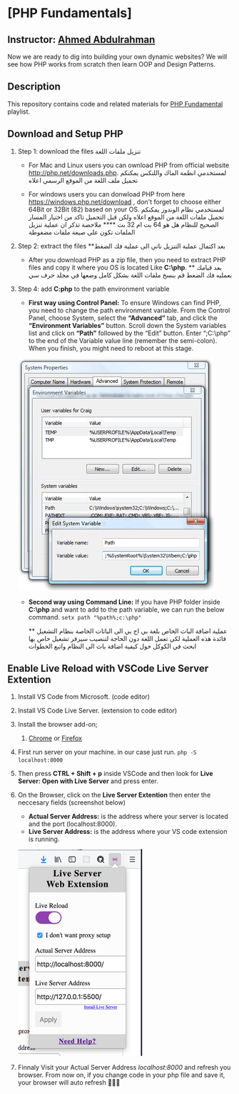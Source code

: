 # [PHP Fundamentals]

## Instructor: [Ahmed Abdulrahman][instructor url]

Now we are ready to dig into building your own dynamic websites? We will see how PHP works from scratch then learn OOP and Design Patterns.

## Description

This repository contains code and related materials for [PHP Fundamental][video list] playlist.

[instructor url]: https://github.com/AhmedAbdulrahman
[video list]: https://www.youtube.com/playlist?list=PLOC-w_ANZDJV1E_OqZckyonhQhp1R7Xb5

## Download and Setup PHP

1.  Step 1: download the files 
   تنزيل ملفات اللغة

    * For Mac and Linux users you can ownload PHP from official website http://php.net/downloads.php.
    لمستخدمي انظمة الماك واللنكس يمكنكم تحميل ملف اللغة من الموقع الرسمي اعلاه

    * For windows users you can donwload PHP from here https://windows.php.net/download , don't forget to choose either 64Bit or 32Bit (82) based on your OS.
    لمستخدمي نظام الوندوز يمكنكم تحميل ملفات اللغة من الموقع اعلاه ولكن قبل التحميل تاكد من اختيار المسار الصحيح للنظام هل هو 64 
    بت ام 32 بت
   **** ملاحضة تذكر ان عملية تنزيل الملفات تكون على صيغة ملفات مضغوطة
   
2.  Step 2: extract the files
   **بعد اكتمال عملية التنزيل ناتي الى عملية فك الضغط

    * After you download PHP as a zip file, then you need to extract PHP files and copy it where you OS is located Like **C:\php**.
      ** بعد قيامك بعمليه فك الضغط قم بنسخ ملفات اللغة بشكل كامل وضعها في مجلد حرف سي
3.  Step 4: add **C:php** to the path environment variable

    * **First way using Control Panel:** To ensure Windows can find PHP, you need to change the path environment variable. From the Control Panel, choose System, select the **“Advanced”** tab, and click the **“Environment Variables”** button. Scroll down the System variables list and click on **“Path”** followed by the “Edit” button. Enter “;C:\php” to the end of the Variable value line (remember the semi-colon). When you finish, you might need to reboot at this stage.

    ![picture alt](./add-path-env.png "Add ENV Path")

    * **Second way using Command Line:** If you have PHP folder inside **C:\php** and want to add to the path variable, we can run the below command.
      `setx path "%path%;c:\php"`
      
         ** عملية اضافة الباث الخاص بلغة بي اج بي الى الباثات الخاصة بنظام التشغيل فائدة هذه العملية لكي تعمل اللغة دون الحاجة لتنصيب سيرفر تشغيل خاص بها    
         ابحث في الكوكل حول كيفية اضافة باث الى النظام واتبع الخطوات

## Enable Live Reload with VSCode Live Server Extention

1.  Install VS Code from Microsoft. (code editor)
2.  Install VS Code Live Server. (extension to code editor)
3.  Install the browser add-on;
    1.  [Chrome](https://chrome.google.com/webstore/detail/live-server-web-extension/fiegdmejfepffgpnejdinekhfieaogmj/) or [Firefox](https://addons.mozilla.org/en-US/firefox/addon/live-server-web-extension/)
4.  First run server on your machine. in our case just run.
    `php -S localhost:8000`
5.  Then press **CTRL + Shift + p** inside VSCode and then look for **Live Server: Open with Live Server** and press enter.
6.  On the Browser, click on the **Live Server Extention** then enter the neccesary fields (screenshot below)

    * **Actual Server Address:** is the address where your server is located and the port (localhost:8000).
    * **Live Server Address:** is the address where your VS code extension is running.

    ![picture alt](./live-server.png "Enable Live Server")

7.  Finnaly Visit your Actual Server Address _localhost:8000_ and refresh you browser. From now on, if you change code in your php file and save it, your browser will auto refresh 🎉🎉🎉
